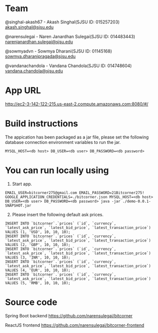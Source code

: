 # Team
@singhal-akash67 - Akash Singhal(SJSU ID: 015257203) akash.singhal@sjsu.edu

@narensulegai - Naren Janardhan Sulegai(SJSU ID: 014483443) narenjanardhan.sulegai@sjsu.edu

@sowmyadvn - Sowmya Dharani(SJSU ID: 01145168) sowmya.dharanipragada@sjsu.edu

@vandanachandola - Vandana Chandola(SJSU ID: 014748604) vandana.chandola@sjsu.edu

# App URL

http://ec2-3-142-122-215.us-east-2.compute.amazonaws.com:8080/#/

# Build instructions

The appication has been packaged as a jar file, please set the following database connection environment variables to run the jar.

`MYSQL_HOST=<db host> DB_USER=<db user> DB_PASSWORD=<db password>`

  
# You can run locally using

1. Start app.

```
EMAIL_USER=bitcorner275@gmail.com EMAIL_PASSWORD=21Bitcorner275! GOOGLE_APPLICATION_CREDENTIALS=./bitcorner.json MYSQL_HOST=<db host> DB_USER=<db user> DB_PASSWORD=<db password> java -jar ./demo-0.0.1-SNAPSHOT.jar
```


2. Please insert the following default ask prices.

```
INSERT INTO `bitcorner`.`prices` (`id`, `currency`, `latest_ask_price`, `latest_bid_price`, `latest_transaction_price`) VALUES (1, 'USD', 10, 10, 10);
INSERT INTO `bitcorner`.`prices` (`id`, `currency`, `latest_ask_price`, `latest_bid_price`, `latest_transaction_price`) VALUES (2, 'GBP', 10, 10, 10);
INSERT INTO `bitcorner`.`prices` (`id`, `currency`, `latest_ask_price`, `latest_bid_price`, `latest_transaction_price`) VALUES (3, 'INR', 10, 10, 10);
INSERT INTO `bitcorner`.`prices` (`id`, `currency`, `latest_ask_price`, `latest_bid_price`, `latest_transaction_price`) VALUES (4, 'EUR', 10, 10, 10);
INSERT INTO `bitcorner`.`prices` (`id`, `currency`, `latest_ask_price`, `latest_bid_price`, `latest_transaction_price`) VALUES (5, 'RMB', 10, 10, 10);
```

# Source code 
Spring Boot backend https://github.com/narensulegai/bitcorner

ReactJS frontend https://github.com/narensulegai/bitcorner-frontend
